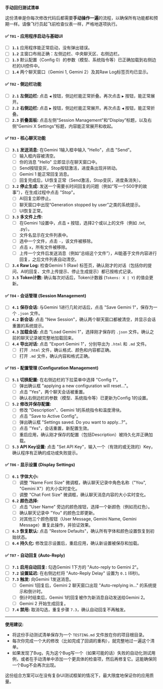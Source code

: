 **手动回归测试清单**

这份清单是你每次修改代码后都需要**手动操作一遍**的流程，以确保所有功能都和预期一样。请像飞行员起飞前检查仪表一样，严格地逐项执行。

#### **✅ `T01` - 应用程序启动与基础UI**

*   [ ] **`1.1`** 应用程序能正常启动，没有弹出错误。
*   [ ] **`1.2`** 主窗口布局正确：左侧边栏、中央聊天区、右侧边栏。
*   [ ] **`1.3`** 默认配置（Config 0）的参数（模型、系统指令等）已正确加载到右侧边栏的UI控件中。
*   [ ] **`1.4`** 两个聊天窗口（Gemini 1, Gemini 2）及其Raw Log标签页均已显示。

#### **✅ `T02` - 侧边栏功能**

*   [ ] **`2.1`** **左侧边栏:** 点击 `◀` 按钮，侧边栏能正常折叠。再次点击 `▶` 按钮，能正常展开。
*   [ ] **`2.2`** **右侧边栏:** 点击 `▶` 按钮，侧边栏能正常展开。再次点击 `◀` 按钮，能正常折叠。
*   [ ] **`2.3`** **折叠面板:** 点击左侧“Session Management”和“Display”标题，以及右侧“Gemini X Settings”标题，内容能正常展开和收起。

#### **✅ `T03` - 核心聊天功能**

*   [ ] **`3.1`** **发送消息:** 在Gemini 1输入框中输入 "Hello"，点击 "Send"。
    *   [ ] 输入框内容被清空。
    *   [ ] 你的消息 "Hello" 立即显示在聊天窗口中。
    *   [ ] Send按钮变灰，Stop按钮激活，进度条出现并转动。
    *   [ ] Gemini 1 能正常回复消息。
    *   [ ] 回复完成后，UI恢复正常（Send激活，Stop变灰，进度条消失）。
*   [ ] **`3.2`** **停止生成:** 发送一个需要长时间回复的问题（例如“写一个500字的故事”），在生成过程中点击 "Stop"。
    *   [ ] AI回复立即停止。
    *   [ ] 聊天窗口中出现“Generation stopped by user”之类的系统提示。
    *   [ ] UI恢复正常。
*   [ ] **`3.3`** **多文件上传:**
    *   [ ] 在Gemini 1设置中，点击 `+` 按钮，选择2个或以上的文件（例如 .txt, .py）。
    *   [ ] 文件名显示在文件列表中。
    *   [ ] 选中一个文件，点击 `-`，该文件被移除。
    *   [ ] 点击 `x`，所有文件被移除。
    *   [ ] 上传一个文件后发送消息（例如“总结这个文件”），AI能基于文件内容进行回复，之后文件列表自动清空。
*   [ ] **`3.4`** **Raw Log:** 检查Gemini 1 (Raw) 标签页，确认刚才的对话（包括你的提问、AI的回复、文件上传提示、停止生成提示）都已按格式记录。
*   [ ] **`3.5`** **Token计数:** 确认每次对话后，Token计数器 (`Tokens: X | Y`) 的值会更新。

#### **✅ `T04` - 会话管理 (Session Management)**

*   [ ] **`4.1`** **保存会话:** 与Gemini 1进行几轮对话后，点击 "Save Gemini 1"，保存为一个 `.json` 文件。
*   [ ] **`4.2`** **新会话:** 点击 "New Session"，确认两个聊天窗口都被清空，并显示会话重置的系统提示。
*   [ ] **`4.3`** **加载会话:** 点击 "Load Gemini 1"，选择刚才保存的 `.json` 文件。确认之前的聊天记录被完整地加载回来。
*   [ ] **`4.4`** **导出对话:** 点击 "Export Gemini 1"，分别导出为 `.html` 和 `.md` 文件。
    *   [ ] 打开 `.html` 文件，确认格式、颜色和内容都正确。
    *   [ ] 打开 `.md` 文件，确认内容和格式正确。

#### **✅ `T05` - 配置管理 (Configuration Management)**

*   [ ] **`5.1`** **切换配置:** 在右侧边栏的下拉菜单中选择 "Config 1"。
    *   [ ] 弹出确认框 "applying a new configuration will reset..."。
    *   [ ] 点击 "Yes"，两个聊天会话被重置。
    *   [ ] 确认右侧边栏的参数（模型、系统指令等）已更新为Config 1的设置。
*   [ ] **`5.2`** **修改并保存配置:**
    *   [ ] 修改 "Description"、Gemini 1的系统指令和温度滑块。
    *   [ ] 点击 "Save to Active Config"。
    *   [ ] 弹出确认框 "Settings saved. Do you want to apply...?"。
    *   [ ] 点击 "Yes"，会话重置，新配置生效。
    *   [ ] 重启应用，确认刚才保存的配置（包括Description）被持久化并正确加载。
*   [ ] **`5.3`** **API Key设置:** 点击 "Set API Key"，输入一个（有效的或无效的）Key，确认程序有正确的成功或失败提示。

#### **✅ `T06` - 显示设置 (Display Settings)**

*   [ ] **`6.1`** **字体大小:**
    *   [ ] 调整 "Name Font Size" 微调框，确认聊天记录中角色名称（"You", "Gemini X"）的大小实时变化。
    *   [ ] 调整 "Chat Font Size" 微调框，确认聊天消息内容的大小实时变化。
*   [ ] **`6.2`** **颜色选择:**
    *   [ ] 点击 "User Name" 旁边的颜色按钮，选择一个新颜色（例如亮红色）。
    *   [ ] 确认聊天记录中 "You" 的颜色立即更新。
    *   [ ] 对其他三个颜色按钮（User Message, Gemini Name, Gemini Message）重复此操作，并验证效果。
*   [ ] **`6.3`** **恢复默认:** 点击 "Restore Defaults"，确认所有字体和颜色设置恢复到初始状态。
*   [ ] **`6.4`** **持久化:** 修改显示设置后，重启应用，确认新设置被保存和加载。

#### **✅ `T07` - 自动回复 (Auto-Reply)**

*   [ ] **`7.1`** **启用自动回复:** 勾选Gemini 1下方的 "Auto-reply to Gemini 2"。
*   [ ] **`7.2`** **设置延迟:** 在右侧边栏将 "Auto-Reply Delay" 设置为 `0.1` (6秒)。
*   [ ] **`7.3`** **触发:** 向Gemini 1发送消息。
    *   [ ] Gemini 1回复后，Gemini 2 聊天窗口出现 "Auto-replying in..." 的系统提示和倒计时。
    *   [ ] 倒计时结束后，Gemini 1的回复被作为新消息自动发送给Gemini 2。
    *   [ ] Gemini 2 开始生成回复。
*   [ ] **`7.4`** **禁用:** 取消勾选，重复步骤 `7.3`，确认自动回复不再触发。

---

**使用建议:**
*   将这份手动测试清单保存为一个 `TESTING.md` 文件放在你的项目根目录。
*   每次你完成一个大的修改（比如完成了回调的重构），就完整地过一遍这个清单。
*   如果发现了Bug，先为这个Bug写一个（如果可能的话）失败的自动化测试用例，或者在手动清单中添加一个更具体的检查项，然后再修复它。这能确保同一个Bug不会再次出现。

这份组合方案可以在没有复杂UI测试框架的情况下，最大限度地保证你的应用质量。
